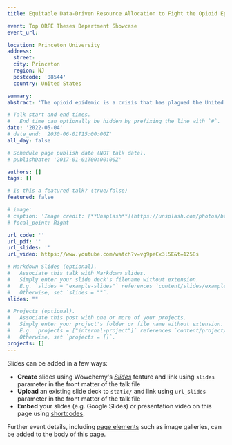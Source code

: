 ```yaml
---
title: Equitable Data-Driven Resource Allocation to Fight the Opioid Epidemic: A Mixed-Integer Optimization Approach

event: Top ORFE Theses Department Showcase
event_url: 

location: Princeton University
address:
  street:
  city: Princeton
  region: NJ
  postcode: '08544'
  country: United States

summary: 
abstract: 'The opioid epidemic is a crisis that has plagued the United States (US) for decades. One of the central issues of the epidemic is inequitable access to treatment for opioid use disorder (OUD), which puts certain populations at a higher risk of opioid overdose. This issue has not yet been systematically addressed using computational methods. In this work, we use real-world data and optimization to formulate the problem of finding the optimal locations of opioid treatment facilities and the optimal treatment budget distribution in each US state. To capture the dynamics of the changing opioid epidemic, we develop a state-level differential equation-based epidemiological model. We fit this model to current opioid epidemic data using neural ordinary differential equations, a useful framework that allows us to embed differential equations into a neural network layer. We then integrate this epidemiological model for each state into a corresponding mixed-integer optimization problem (MIP) for treatment facility location and resource allocation. We seek to minimize opioid overdose deaths and the number of people with OUD. Our MIPs also target socioeconomic equitability by considering social vulnerability (from the CDC’s Social Vulnerability Index) and opioid prescribing rates in each county. Our MIPs' proposed solutions on average decrease the number of people with OUD by 5.76%, increase the number of people in treatment by 21.60%, and decrease the number of opioid-related deaths by 0.52% after 2 years. This work lays the mathematical and computational foundations to assist governments, policymakers, and health professionals in combating the opioid epidemic.'

# Talk start and end times.
#   End time can optionally be hidden by prefixing the line with `#`.
date: '2022-05-04'
# date_end: '2030-06-01T15:00:00Z'
all_day: false

# Schedule page publish date (NOT talk date).
# publishDate: '2017-01-01T00:00:00Z'

authors: []
tags: []

# Is this a featured talk? (true/false)
featured: false

# image:
# caption: 'Image credit: [**Unsplash**](https://unsplash.com/photos/bzdhc5b3Bxs)'
# focal_point: Right

url_code: ''
url_pdf: ''
url_slides: ''
url_video: https://www.youtube.com/watch?v=vg9peCx3l5E&t=1258s

# Markdown Slides (optional).
#   Associate this talk with Markdown slides.
#   Simply enter your slide deck's filename without extension.
#   E.g. `slides = "example-slides"` references `content/slides/example-slides.md`.
#   Otherwise, set `slides = ""`.
slides: ""

# Projects (optional).
#   Associate this post with one or more of your projects.
#   Simply enter your project's folder or file name without extension.
#   E.g. `projects = ["internal-project"]` references `content/project/deep-learning/index.md`.
#   Otherwise, set `projects = []`.
projects: []
---
```


Slides can be added in a few ways:

- **Create** slides using Wowchemy's [_Slides_](https://wowchemy.com/docs/managing-content/#create-slides) feature and link using `slides` parameter in the front matter of the talk file
- **Upload** an existing slide deck to `static/` and link using `url_slides` parameter in the front matter of the talk file
- **Embed** your slides (e.g. Google Slides) or presentation video on this page using [shortcodes](https://wowchemy.com/docs/writing-markdown-latex/).

Further event details, including [page elements](https://wowchemy.com/docs/writing-markdown-latex/) such as image galleries, can be added to the body of this page.
